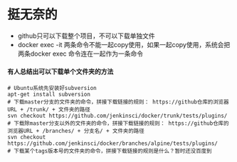 # 挺无奈的

* github只可以下载整个项目，不可以下载单独文件
* docker exec -it 两条命令不能一起copy使用，如果一起copy使用，系统会把两条docker exec 命令连在一起作为一条命令

#### 有人总结出可以下载单个文件夹的方法
```
# Ubuntu系统先安装好subversion
apt-get install subversion
# 下载master分支的文件夹的命令，拼接下载链接的规则： https://github仓库的浏览器URL + /trunk/ + 文件夹的路径
svn checkout https://github.com/jenkinsci/docker/trunk/tests/plugins/
# 下载除master分支以外的文件夹的命令，拼接下载链接的规则： https://github仓库的浏览器URL + /branches/ + 分支名/ + 文件夹的路径
svn checkout https://github.com/jenkinsci/docker/branches/alpine/tests/plugins/
# 下载某个tags版本号的文件夹的命令，拼接下载链接的规则是什么？暂时还没百度到
```